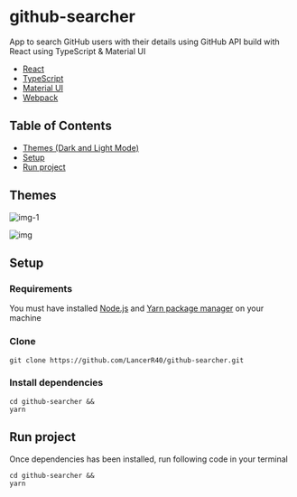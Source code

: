 # github-searcher
App to search GitHub users with their details using GitHub API build with React using TypeScript & Material UI
* [React](https://es.reactjs.org/)
* [TypeScript](https://www.typescriptlang.org/)
* [Material UI](https://mui.com/)
* [Webpack](https://webpack.js.org/)

## Table of Contents
* [Themes (Dark and Light Mode)](#themes)
* [Setup](#setup)
* [Run project](#run-project)

## Themes

![img-1](https://user-images.githubusercontent.com/77751686/216842395-e43956ae-3e8f-47ee-bdea-c16e4aee7777.png)

![img](https://user-images.githubusercontent.com/77751686/211316183-5c1ecc48-7dea-4c14-8483-3c407b8e9aa9.png)

## Setup

### Requirements
You must have installed [Node.js](https://nodejs.org/en/) and [Yarn package manager](https://classic.yarnpkg.com/lang/en/docs/install/#windows-stable) on your machine

### Clone
```$
git clone https://github.com/LancerR40/github-searcher.git
```

### Install dependencies
```$
cd github-searcher &&
yarn
```

## Run project
Once dependencies has been installed, run following code in your terminal
```$
cd github-searcher &&
yarn
```
